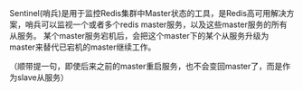 Sentinel(哨兵)是用于监控Redis集群中Master状态的工具，是Redis高可用解决方案，哨兵可以监视一个或者多个redis master服务，以及这些master服务的所有从服务。 某个master服务宕机后，会把这个master下的某个从服务升级为master来替代已宕机的master继续工作。

（顺带提一句，即使后来之前的master重启服务，也不会变回master了，而是作为slave从服务）

